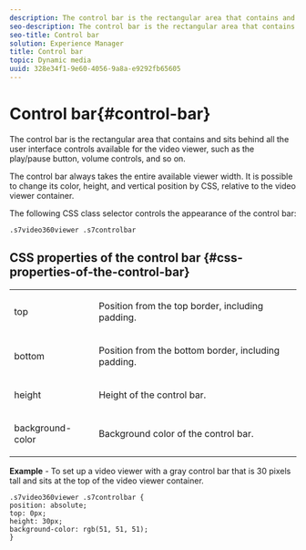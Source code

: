 ```yaml
---
description: The control bar is the rectangular area that contains and sits behind all the user interface controls available for the video viewer, such as the play/pause button, volume controls, and so on.
seo-description: The control bar is the rectangular area that contains and sits behind all the user interface controls available for the video viewer, such as the play/pause button, volume controls, and so on.
seo-title: Control bar
solution: Experience Manager
title: Control bar
topic: Dynamic media
uuid: 328e34f1-9e60-4056-9a8a-e9292fb65605
---
```


# Control bar{#control-bar}

The control bar is the rectangular area that contains and sits behind all the user interface controls available for the video viewer, such as the play/pause button, volume controls, and so on.

<a id="section_061E550C1C1D4DB2BD663A898895B38C"></a>

The control bar always takes the entire available viewer width. It is possible to change its color, height, and vertical position by CSS, relative to the video viewer container.

The following CSS class selector controls the appearance of the control bar:

```
.s7video360viewer .s7controlbar
```

## CSS properties of the control bar {#css-properties-of-the-control-bar}

<table id="table_C48C56E696304C9BAFEE71BA9EA9A174"> 
 <tbody> 
  <tr> 
   <td colname="col1"> <p> <span class="codeph"> top </span> </p> </td> 
   <td colname="col2"> <p>Position from the top border, including padding. </p> </td> 
  </tr> 
  <tr> 
   <td colname="col1"> <p> <span class="codeph"> bottom </span> </p> </td> 
   <td colname="col2"> <p> Position from the bottom border, including padding. </p> </td> 
  </tr> 
  <tr> 
   <td colname="col1"> <p> <span class="codeph"> height </span> </p> </td> 
   <td colname="col2"> <p>Height of the control bar. </p> </td> 
  </tr> 
  <tr> 
   <td colname="col1"> <p> <span class="codeph"> background-color </span> </p> </td> 
   <td colname="col2"> <p>Background color of the control bar. </p> </td> 
  </tr> 
 </tbody> 
</table>

**Example** - To set up a video viewer with a gray control bar that is 30 pixels tall and sits at the top of the video viewer container.

```
.s7video360viewer .s7controlbar {  
position: absolute; 
top: 0px; 
height: 30px; 
background-color: rgb(51, 51, 51); 
}
```

